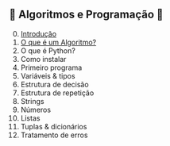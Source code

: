 ## :construction: Algoritmos e Programação :construction:

0. [Introdução](https://github.com/gecdfoz/GECD/blob/master/Nivelamento%20e%20Integra%C3%A7%C3%A3o/Algoritmo%20e%20Programa%C3%A7%C3%A3o/intro.md)
1. [O que é um Algoritmo?](https://github.com/gecdfoz/GECD/blob/master/Nivelamento%20e%20Integra%C3%A7%C3%A3o/Algoritmo%20e%20Programa%C3%A7%C3%A3o/algoritmo.md)
2. O que é Python?
3. Como instalar
4. Primeiro programa
5. Variáveis & tipos
6. Estrutura de decisão
7. Estrutura de repetição
8. Strings
9. Números
10. Listas
11. Tuplas & dicionários
12. Tratamento de erros
